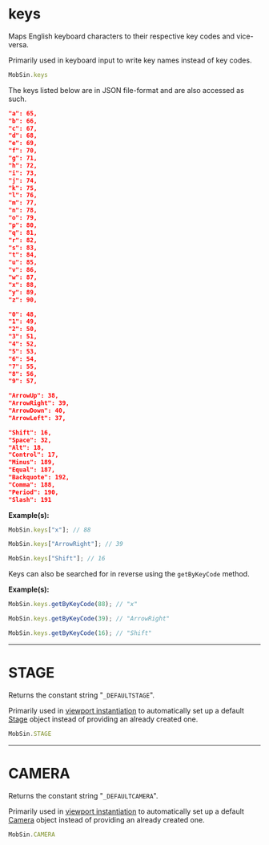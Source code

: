 # keys

Maps English keyboard characters to their respective key codes and vice-versa.

Primarily used in keyboard input to write key names instead of key codes.

```javascript
MobSin.keys
```

The keys listed below are in JSON file-format and are also accessed as such.

```json
"a": 65,
"b": 66,
"c": 67,
"d": 68,
"e": 69,
"f": 70,
"g": 71,
"h": 72,
"i": 73,
"j": 74,
"k": 75,
"l": 76,
"m": 77,
"n": 78,
"o": 79,
"p": 80,
"q": 81,
"r": 82,
"s": 83,
"t": 84,
"u": 85,
"v": 86,
"w": 87,
"x": 88,
"y": 89,
"z": 90,

"0": 48,
"1": 49,
"2": 50,
"3": 51,
"4": 52,
"5": 53,
"6": 54,
"7": 55,
"8": 56,
"9": 57,

"ArrowUp": 38,
"ArrowRight": 39,
"ArrowDown": 40,
"ArrowLeft": 37,

"Shift": 16,
"Space": 32,
"Alt": 18,
"Control": 17,
"Minus": 189,
"Equal": 187,
"Backquote": 192,
"Comma": 188,
"Period": 190,
"Slash": 191
```

**Example(s):**

```javascript
MobSin.keys["x"]; // 88

MobSin.keys["ArrowRight"]; // 39

MobSin.keys["Shift"]; // 16
```

Keys can also be searched for in reverse using the `getByKeyCode` method.

**Example(s):**

```javascript
MobSin.keys.getByKeyCode(88); // "x"

MobSin.keys.getByKeyCode(39); // "ArrowRight"

MobSin.keys.getByKeyCode(16); // "Shift"
```

---

# STAGE

Returns the constant string "`_DEFAULTSTAGE`".

Primarily used in [viewport instantiation](../classes#viewport) to automatically set up a default [Stage](../classes#stage) object instead of providing an already created one.

```javascript
MobSin.STAGE
```

---

# CAMERA

Returns the constant string "`_DEFAULTCAMERA`".

Primarily used in [viewport instantiation](../classes#viewport) to automatically set up a default [Camera](../classes#camera) object instead of providing an already created one.

```javascript
MobSin.CAMERA
```